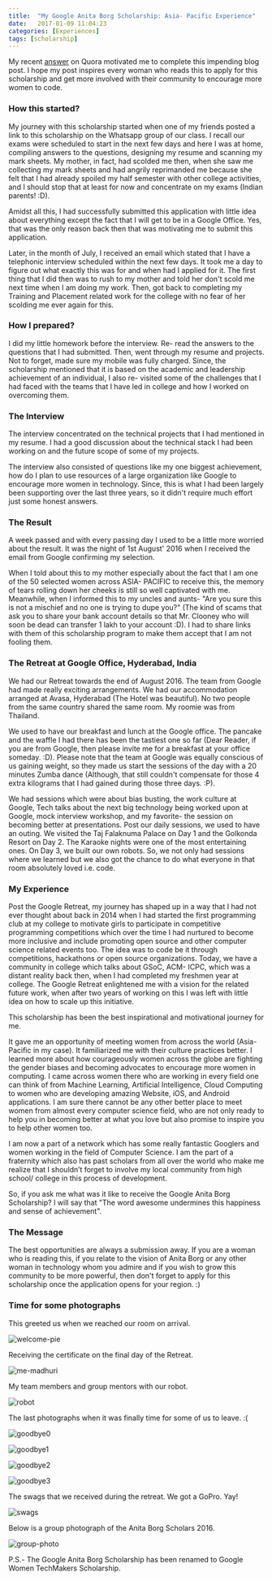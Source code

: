```yaml
---
title:  "My Google Anita Borg Scholarship: Asia- Pacific Experience"
date:   2017-01-09 11:04:23
categories: [Experiences]
tags: [scholarship]
---
```


My recent [answer](https://www.quora.com/What-is-it-like-to-receive-the-Google-Anita-Borg-Memorial-Scholarship/answer/Diksha-Rathi-2?srid=tFme) on Quora motivated me to complete this impending blog post. I hope my post inspires every woman who reads this to apply for this scholarship and get more involved with their community to encourage more women to code. 

### How this started?

My journey with this scholarship started when one of my friends posted a link to this scholarship on the Whatsapp group of our class. I recall our exams were scheduled to start in the next few days and here I was at home, compiling answers to the questions, designing my resume and scanning my mark sheets. My mother, in fact, had scolded me then, when she saw me collecting my mark sheets and had angrily reprimanded me because she felt that I had already spoiled my half semester with other college activities, and I should stop that at least for now and concentrate on my exams (Indian parents! :D). 

Amidst all this, I had successfully submitted this application with little idea about everything except the fact that I will get to be in a Google Office. Yes, that was the only reason back then that was motivating me to submit this application. 

Later, in the month of July, I received an email which stated that I have a telephonic interview scheduled within the next few days. It took me a day to figure out what exactly this was for and when had I applied for it. The first thing that I did then was to rush to my mother and told her don't scold me next time when I am doing my work. Then, got back to completing my Training and Placement related work for the college with no fear of her scolding me ever again for this. 

### How I prepared?

I did my little homework before the interview. Re- read the answers to the questions that I had submitted. Then, went through my resume and projects. Not to forget, made sure my mobile was fully charged. Since, the scholarship mentioned that it is based on the academic and leadership achievement of an individual, I also re- visited some of the challenges that I had faced with the teams that I have led in college and how I worked on overcoming them. 

### The Interview

The interview concentrated on the technical projects that I had mentioned in my resume. I had a good discussion about the technical stack I had been working on and the future scope of some of my projects.

The interview also consisted of questions like my one biggest achievement, how do I plan to use resources of a large organization like Google to encourage more women in technology. Since, this is what I had been largely been supporting over the last three years, so it didn't require much effort just some honest answers. 

### The Result

A week passed and with every passing day I used to be a little more worried about the result. It was the night of 1st August' 2016 when I received the email from Google confirming my selection. 

When I told about this to my mother especially about the fact that I am one of the 50 selected women across ASIA- PACIFIC to receive this, the memory of tears rolling down her cheeks is still so well captivated with me. Meanwhile, when I informed this to my uncles and aunts- "Are you sure this is not a mischief and no one is trying to dupe you?" (The kind of scams that ask you to share your bank account details so that Mr. Clooney who will soon be dead can transfer 1 lakh to your account :D). I had to share links with them of this scholarship program to make them accept that I am not fooling them.

### The Retreat at Google Office, Hyderabad, India

We had our Retreat towards the end of August 2016. The team from Google had made really exciting arrangements. We had our accommodation arranged at Avasa, Hyderabad (The Hotel was beautiful). No two people from the same country shared the same room. My roomie was from Thailand. 

We used to have our breakfast and lunch at the Google office. The pancake and the waffle I had there has been the tastiest one so far (Dear Reader, if you are from Google, then please invite me for a breakfast at your office someday. :D). Please note that the team at Google was equally conscious of us gaining weight, so they made us start the sessions of the day with a 20 minutes Zumba dance (Although, that still couldn't compensate for those 4 extra kilograms that I had gained during those three days. :P). 

We had sessions which were about bias busting, the work culture at Google, Tech talks about the next big technology being worked upon at Google, mock interview workshop, and my favorite- the session on becoming better at presentations. Post our daily sessions, we used to have an outing. We visited the Taj Falaknuma Palace on Day 1 and the Golkonda Resort on Day 2. The Karaoke nights were one of the most entertaining ones. On Day 3, we built our own robots. So, we not only had sessions where we learned but we also got the chance to do what everyone in that room absolutely loved i.e. code. 

### My Experience

Post the Google Retreat, my journey has shaped up in a way that I had not ever thought about back in 2014 when I had started the first programming club at my college to motivate girls to participate in competitive programming competitions which over the time I had nurtured to become more inclusive and include promoting open source and other computer science related events too. The idea was to code be it through competitions, hackathons or open source organizations. Today, we have a community in college which talks about GSoC, ACM- ICPC, which was a distant reality back then, when I had completed my freshmen year at college. The Google Retreat enlightened me with a vision for the related future work, when after two years of working on this I was left with little idea on how to scale up this initiative. 

This scholarship has been the best inspirational and motivational journey for me.

It gave me an opportunity of meeting women from across the world (Asia- Pacific in my case). It familiarized me with their culture practices better. I learned more about how courageously women across the globe are fighting the gender biases and becoming advocates to encourage more women in computing. I came across women there who are working in every field one can think of from Machine Learning, Artificial Intelligence, Cloud Computing to women who are developing amazing Website, iOS, and Android applications. I am sure there cannot be any other better place to meet women from almost every computer science field, who are not only ready to help you in becoming better at what you love but also promise to inspire you to help other women too.

I am now a part of a network which has some really fantastic Googlers and women working in the field of Computer Science. I am the part of a fraternity which also has past scholars from all over the world who make me realize that I shouldn’t forget to involve my local community from high school/ college in this process of development.

So, if you ask me what was it like to receive the Google Anita Borg Scholarship? I will say that "The word awesome undermines this happiness and sense of achievement".

### The Message

The best opportunities are always a submission away. If you are a woman who is reading this, if you relate to the vision of Anita Borg or any other woman in technology whom you admire and if you wish to grow this community to be more powerful, then don't forget to apply for this scholarship once the application opens for your region. :)

### Time for some photographs

This greeted us when we reached our room on arrival.

![welcome-pie](https://raw.githubusercontent.com/Diksha-Rathi/diksha-rathi.github.io/master/static/images/blog/welcome-pie.JPG)

Receiving the certificate on the final day of the Retreat.

![me-madhuri](https://raw.githubusercontent.com/Diksha-Rathi/diksha-rathi.github.io/master/static/images/blog/me-madhuri.JPG)

My team members and group mentors with our robot. 

![robot](https://raw.githubusercontent.com/Diksha-Rathi/diksha-rathi.github.io/master/static/images/blog/robot.JPG)

The last photographs when it was finally time for some of us to leave. :(

![goodbye0](https://raw.githubusercontent.com/Diksha-Rathi/diksha-rathi.github.io/master/static/images/blog/goodbye0.JPG)

![goodbye1](https://raw.githubusercontent.com/Diksha-Rathi/diksha-rathi.github.io/master/static/images/blog/goodbye1.JPG)

![goodbye2](https://raw.githubusercontent.com/Diksha-Rathi/diksha-rathi.github.io/master/static/images/blog/goodbye2.JPG)

![goodbye3](https://raw.githubusercontent.com/Diksha-Rathi/diksha-rathi.github.io/master/static/images/blog/goodbye3.JPG)

The swags that we received during the retreat. We got a GoPro. Yay! 

![swags](https://raw.githubusercontent.com/Diksha-Rathi/diksha-rathi.github.io/master/static/images/blog/swags.JPG)

Below is a group photograph of the Anita Borg Scholars 2016.

![group-photo](https://raw.githubusercontent.com/Diksha-Rathi/diksha-rathi.github.io/master/static/images/blog/google-retreat.JPG)

P.S.- The Google Anita Borg Scholarship has been renamed to Google Women TechMakers Scholarship.